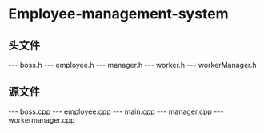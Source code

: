 # Employee-management-system
## 头文件
--- boss.h
--- employee.h
--- manager.h
--- worker.h
--- workerManager.h
## 源文件
--- boss.cpp
--- employee.cpp
--- main.cpp
--- manager.cpp
--- workermanager.cpp
